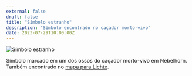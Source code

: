 ```yaml
---
external: false
draft: false
title: "Símbolo estranho"
description: "Símbolo encontrado no caçador morto-vivo"
date: 2023-07-29T10:00:00Z
---
```


![Símbolo estranho](/erde/images/simbolo-caçador.png)

Símbolo marcado em um dos ossos do caçador morto-vivo em Nebelhorn. Também encontrado no [mapa para Lichte](/erde/pistas/mapa-lichte).
